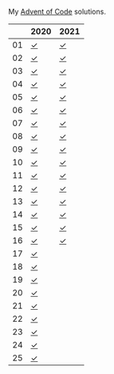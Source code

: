 My [Advent of Code](https://adventofcode.com) solutions.

|    | 2020      |  2021      |
| -  | -         | -          |
| 01 | [✓][2001] | [✓][2101]  |
| 02 | [✓][2002] | [✓][2102]  |
| 03 | [✓][2003] | [✓][2103]  |
| 04 | [✓][2004] | [✓][2104]  |
| 05 | [✓][2005] | [✓][2105]  |
| 06 | [✓][2006] | [✓][2106]  |
| 07 | [✓][2007] | [✓][2107]  |
| 08 | [✓][2008] | [✓][2108]  |
| 09 | [✓][2009] | [✓][2109]  |
| 10 | [✓][2010] | [✓][2110]  |
| 11 | [✓][2011] | [✓][2111]  |
| 12 | [✓][2012] | [✓][2112]  |
| 13 | [✓][2013] | [✓][2113]  |
| 14 | [✓][2014] | [✓][2114]  |
| 15 | [✓][2015] | [✓][2115]  |
| 16 | [✓][2016] | [✓][2116]  |
| 17 | [✓][2017] |    |
| 18 | [✓][2018] |    |
| 19 | [✓][2019] |    |
| 20 | [✓][2020] |    |
| 21 | [✓][2021] |    |
| 22 | [✓][2022] |    |
| 23 | [✓][2023] |    |
| 24 | [✓][2024] |    |
| 25 | [✓][2025] |    |


[2001]: https://github.com/odaniels/advent-of-code/blob/main/2020/01/__main__.py
[2002]: https://github.com/odaniels/advent-of-code/blob/main/2020/02/__main__.py
[2003]: https://github.com/odaniels/advent-of-code/blob/main/2020/03/__main__.py
[2004]: https://github.com/odaniels/advent-of-code/blob/main/2020/04/__main__.py
[2005]: https://github.com/odaniels/advent-of-code/blob/main/2020/05/__main__.py
[2006]: https://github.com/odaniels/advent-of-code/blob/main/2020/06/__main__.py
[2007]: https://github.com/odaniels/advent-of-code/blob/main/2020/07/__main__.py
[2008]: https://github.com/odaniels/advent-of-code/blob/main/2020/08/__main__.py
[2009]: https://github.com/odaniels/advent-of-code/blob/main/2020/09/__main__.py
[2010]: https://github.com/odaniels/advent-of-code/blob/main/2020/10/__main__.py
[2011]: https://github.com/odaniels/advent-of-code/blob/main/2020/11/__main__.py
[2012]: https://github.com/odaniels/advent-of-code/blob/main/2020/12/__main__.py
[2013]: https://github.com/odaniels/advent-of-code/blob/main/2020/13/__main__.py
[2014]: https://github.com/odaniels/advent-of-code/blob/main/2020/14/__main__.py
[2015]: https://github.com/odaniels/advent-of-code/blob/main/2020/15/__main__.py
[2016]: https://github.com/odaniels/advent-of-code/blob/main/2020/16/__main__.py
[2017]: https://github.com/odaniels/advent-of-code/blob/main/2020/17/__main__.py
[2018]: https://github.com/odaniels/advent-of-code/blob/main/2020/18/__main__.py
[2019]: https://github.com/odaniels/advent-of-code/blob/main/2020/19/__main__.py
[2020]: https://github.com/odaniels/advent-of-code/blob/main/2020/20/__main__.py
[2021]: https://github.com/odaniels/advent-of-code/blob/main/2020/21/__main__.py
[2022]: https://github.com/odaniels/advent-of-code/blob/main/2020/22/__main__.py
[2023]: https://github.com/odaniels/advent-of-code/blob/main/2020/23/__main__.py
[2024]: https://github.com/odaniels/advent-of-code/blob/main/2020/24/__main__.py
[2025]: https://github.com/odaniels/advent-of-code/blob/main/2020/25/__main__.py

[2101]: https://github.com/odaniels/advent-of-code/blob/main/2021/day01/main.py
[2102]: https://github.com/odaniels/advent-of-code/blob/main/2021/day02/main.py
[2103]: https://github.com/odaniels/advent-of-code/blob/main/2021/day03/main.py
[2104]: https://github.com/odaniels/advent-of-code/blob/main/2021/day04/main.py
[2105]: https://github.com/odaniels/advent-of-code/blob/main/2021/day05/main.py
[2106]: https://github.com/odaniels/advent-of-code/blob/main/2021/day06/main.py
[2107]: https://github.com/odaniels/advent-of-code/blob/main/2021/day07/main.py
[2108]: https://github.com/odaniels/advent-of-code/blob/main/2021/day08/main.py
[2109]: https://github.com/odaniels/advent-of-code/blob/main/2021/day09/main.py
[2110]: https://github.com/odaniels/advent-of-code/blob/main/2021/day10/main.py
[2111]: https://github.com/odaniels/advent-of-code/blob/main/2021/day11/main.py
[2112]: https://github.com/odaniels/advent-of-code/blob/main/2021/day12/main.py
[2113]: https://github.com/odaniels/advent-of-code/blob/main/2021/day13/main.py
[2114]: https://github.com/odaniels/advent-of-code/blob/main/2021/day14/main.py
[2115]: https://github.com/odaniels/advent-of-code/blob/main/2021/day15/main.py
[2116]: https://github.com/odaniels/advent-of-code/blob/main/2021/day16/main.py
[2117]: https://github.com/odaniels/advent-of-code/blob/main/2021/day17/main.py
[2118]: https://github.com/odaniels/advent-of-code/blob/main/2021/day18/main.py
[2119]: https://github.com/odaniels/advent-of-code/blob/main/2021/day19/main.py
[2120]: https://github.com/odaniels/advent-of-code/blob/main/2021/day20/main.py
[2121]: https://github.com/odaniels/advent-of-code/blob/main/2021/day21/main.py
[2122]: https://github.com/odaniels/advent-of-code/blob/main/2021/day22/main.py
[2123]: https://github.com/odaniels/advent-of-code/blob/main/2021/day23/main.py
[2124]: https://github.com/odaniels/advent-of-code/blob/main/2021/day24/main.py
[2125]: https://github.com/odaniels/advent-of-code/blob/main/2021/day25/main.py